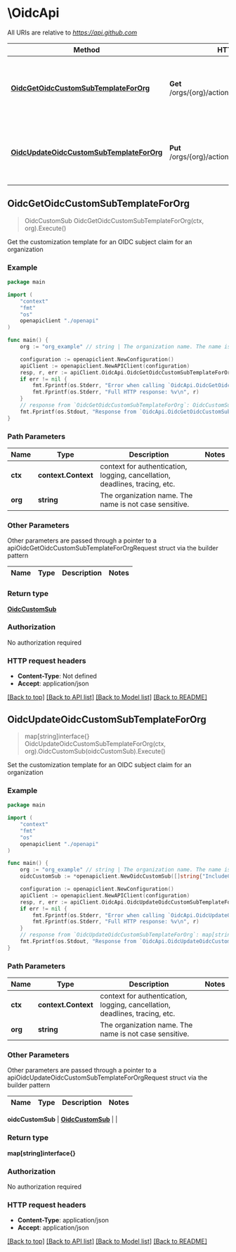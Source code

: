 # \OidcApi

All URIs are relative to *https://api.github.com*

Method | HTTP request | Description
------------- | ------------- | -------------
[**OidcGetOidcCustomSubTemplateForOrg**](OidcApi.md#OidcGetOidcCustomSubTemplateForOrg) | **Get** /orgs/{org}/actions/oidc/customization/sub | Get the customization template for an OIDC subject claim for an organization
[**OidcUpdateOidcCustomSubTemplateForOrg**](OidcApi.md#OidcUpdateOidcCustomSubTemplateForOrg) | **Put** /orgs/{org}/actions/oidc/customization/sub | Set the customization template for an OIDC subject claim for an organization



## OidcGetOidcCustomSubTemplateForOrg

> OidcCustomSub OidcGetOidcCustomSubTemplateForOrg(ctx, org).Execute()

Get the customization template for an OIDC subject claim for an organization



### Example

```go
package main

import (
    "context"
    "fmt"
    "os"
    openapiclient "./openapi"
)

func main() {
    org := "org_example" // string | The organization name. The name is not case sensitive.

    configuration := openapiclient.NewConfiguration()
    apiClient := openapiclient.NewAPIClient(configuration)
    resp, r, err := apiClient.OidcApi.OidcGetOidcCustomSubTemplateForOrg(context.Background(), org).Execute()
    if err != nil {
        fmt.Fprintf(os.Stderr, "Error when calling `OidcApi.OidcGetOidcCustomSubTemplateForOrg``: %v\n", err)
        fmt.Fprintf(os.Stderr, "Full HTTP response: %v\n", r)
    }
    // response from `OidcGetOidcCustomSubTemplateForOrg`: OidcCustomSub
    fmt.Fprintf(os.Stdout, "Response from `OidcApi.OidcGetOidcCustomSubTemplateForOrg`: %v\n", resp)
}
```

### Path Parameters


Name | Type | Description  | Notes
------------- | ------------- | ------------- | -------------
**ctx** | **context.Context** | context for authentication, logging, cancellation, deadlines, tracing, etc.
**org** | **string** | The organization name. The name is not case sensitive. | 

### Other Parameters

Other parameters are passed through a pointer to a apiOidcGetOidcCustomSubTemplateForOrgRequest struct via the builder pattern


Name | Type | Description  | Notes
------------- | ------------- | ------------- | -------------


### Return type

[**OidcCustomSub**](OidcCustomSub.md)

### Authorization

No authorization required

### HTTP request headers

- **Content-Type**: Not defined
- **Accept**: application/json

[[Back to top]](#) [[Back to API list]](../README.md#documentation-for-api-endpoints)
[[Back to Model list]](../README.md#documentation-for-models)
[[Back to README]](../README.md)


## OidcUpdateOidcCustomSubTemplateForOrg

> map[string]interface{} OidcUpdateOidcCustomSubTemplateForOrg(ctx, org).OidcCustomSub(oidcCustomSub).Execute()

Set the customization template for an OIDC subject claim for an organization



### Example

```go
package main

import (
    "context"
    "fmt"
    "os"
    openapiclient "./openapi"
)

func main() {
    org := "org_example" // string | The organization name. The name is not case sensitive.
    oidcCustomSub := *openapiclient.NewOidcCustomSub([]string{"IncludeClaimKeys_example"}) // OidcCustomSub | 

    configuration := openapiclient.NewConfiguration()
    apiClient := openapiclient.NewAPIClient(configuration)
    resp, r, err := apiClient.OidcApi.OidcUpdateOidcCustomSubTemplateForOrg(context.Background(), org).OidcCustomSub(oidcCustomSub).Execute()
    if err != nil {
        fmt.Fprintf(os.Stderr, "Error when calling `OidcApi.OidcUpdateOidcCustomSubTemplateForOrg``: %v\n", err)
        fmt.Fprintf(os.Stderr, "Full HTTP response: %v\n", r)
    }
    // response from `OidcUpdateOidcCustomSubTemplateForOrg`: map[string]interface{}
    fmt.Fprintf(os.Stdout, "Response from `OidcApi.OidcUpdateOidcCustomSubTemplateForOrg`: %v\n", resp)
}
```

### Path Parameters


Name | Type | Description  | Notes
------------- | ------------- | ------------- | -------------
**ctx** | **context.Context** | context for authentication, logging, cancellation, deadlines, tracing, etc.
**org** | **string** | The organization name. The name is not case sensitive. | 

### Other Parameters

Other parameters are passed through a pointer to a apiOidcUpdateOidcCustomSubTemplateForOrgRequest struct via the builder pattern


Name | Type | Description  | Notes
------------- | ------------- | ------------- | -------------

 **oidcCustomSub** | [**OidcCustomSub**](OidcCustomSub.md) |  | 

### Return type

**map[string]interface{}**

### Authorization

No authorization required

### HTTP request headers

- **Content-Type**: application/json
- **Accept**: application/json

[[Back to top]](#) [[Back to API list]](../README.md#documentation-for-api-endpoints)
[[Back to Model list]](../README.md#documentation-for-models)
[[Back to README]](../README.md)

